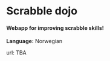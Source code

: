 # Scrabble dojo #

#### Webapp for improving scrabble skills! ####

**Language:** Norwegian

url: TBA
